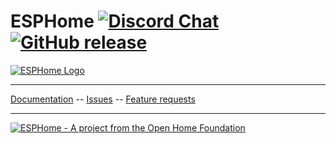 # ESPHome [![Discord Chat](https://img.shields.io/discord/429907082951524364.svg)](https://discord.gg/KhAMKrd) [![GitHub release](https://img.shields.io/github/release/esphome/esphome.svg)](https://GitHub.com/esphome/esphome/releases/)

<a href="https://esphome.io/">
  <picture>
    <source media="(prefers-color-scheme: dark)" srcset="https://esphome.io/_static/logo-text-on-dark.svg", alt="ESPHome Logo">
    <img src="https://esphome.io/_static/logo-text-on-light.svg" alt="ESPHome Logo">
  </picture>
</a>

---

[Documentation](https://esphome.io) -- [Issues](https://github.com/esphome/issues/issues) -- [Feature requests](https://github.com/esphome/feature-requests/issues)

---

[![ESPHome - A project from the Open Home Foundation](https://www.openhomefoundation.org/badges/esphome.png)](https://www.openhomefoundation.org/)
